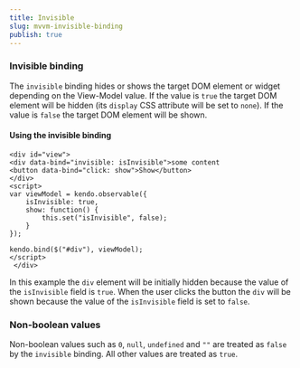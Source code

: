 ```yaml
---
title: Invisible
slug: mvvm-invisible-binding
publish: true
---
```


### Invisible binding

The `invisible` binding hides or shows the target DOM element or widget depending on the View-Model value. If the value is `true` the
target DOM element will be hidden (its `display` CSS attribute will be set to `none`).
If the value is `false` the target DOM element will be shown.

  

#### Using the invisible binding
 
    <div id="view">
    <div data-bind="invisible: isInvisible">some content
    <button data-bind="click: show">Show</button>
    </div>
    <script>
    var viewModel = kendo.observable({
        isInvisible: true,
        show: function() {
            this.set("isInvisible", false);
        }
    });
    
    kendo.bind($("#div"), viewModel);
    </script>
     </div> 

In this example the `div` element will be initially hidden because the value of the `isInvisible` field is `true`.
When the user clicks the button the `div` will be shown because the value of the `isInvisible` field is set to `false`.

### Non-boolean values

Non-boolean values such as `0`, `null`, `undefined` and `""` are treated as `false` by the `invisible` binding.
All other values are treated as `true`.
